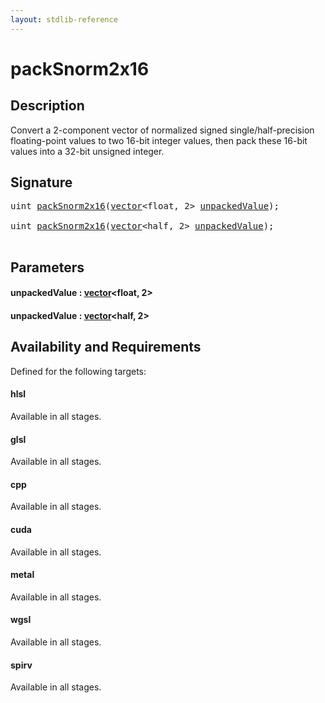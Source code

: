 ```yaml
---
layout: stdlib-reference
---
```


# packSnorm2x16

## Description

Convert a 2-component vector of normalized signed single/half-precision floating-point
values to two 16-bit integer values, then pack these 16-bit values into a
32-bit unsigned integer.




## Signature 

<pre>
<span class="code_keyword">uint</span> <a href="packsnorm2x16-4.md">packSnorm2x16</a>(<a href="../types/vector/index.md" class="code_type">vector</a>&lt;<span class="code_keyword">float</span>, 2&gt; <a href="packsnorm2x16-4.md#decl-unpackedValue" class="code_param">unpackedValue</a>);

<span class="code_keyword">uint</span> <a href="packsnorm2x16-4.md">packSnorm2x16</a>(<a href="../types/vector/index.md" class="code_type">vector</a>&lt;<span class="code_keyword">half</span>, 2&gt; <a href="packsnorm2x16-4.md#decl-unpackedValue" class="code_param">unpackedValue</a>);

</pre>

## Parameters

####  <a id="decl-unpackedValue"></a>unpackedValue  : [vector](../types/vector/index.md)\<float, 2\>
####  <a id="decl-unpackedValue"></a>unpackedValue  : [vector](../types/vector/index.md)\<half, 2\>

## Availability and Requirements

Defined for the following targets:

#### hlsl
Available in all stages.

#### glsl
Available in all stages.

#### cpp
Available in all stages.

#### cuda
Available in all stages.

#### metal
Available in all stages.

#### wgsl
Available in all stages.

#### spirv
Available in all stages.




<script>
// Fix .md links to .html when on ReadTheDocs
if (window.location.hostname.includes('readthedocs') || 
    window.location.hostname.includes('rtfd.io')) {
  document.addEventListener('DOMContentLoaded', function() {
    const links = document.querySelectorAll('a');
    links.forEach(link => {
      const href = link.getAttribute('href');
      if (href && href.includes('.md')) {
        // This regex will handle .md links with or without fragment identifiers or query parameters
        link.href = link.href.replace(/(.+)\.md(#[^?]*)?(\?.*)?$/, '$1.html$2$3');
      }
    });
  });
}
</script>
